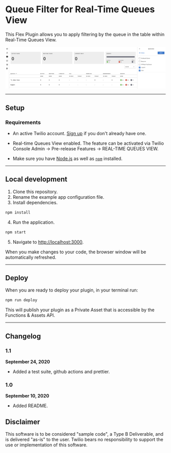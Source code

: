 # Queue Filter for Real-Time Queues View

This Flex Plugin allows you to apply filtering by the queue in the table within Real-Time Queues View.

<p align="center">
    <img src="src/images/rt_queue_view_filter.png?raw=true" width="600" >
</p>

---

## Setup

### Requirements

- An active Twilio account. [Sign up](https://www.twilio.com/try-twilio) if you don't already have one.

- Real-time Queues View enabled. The feature can be activated via Twilio Console Admin -> Pre-release Features -> REAL-TIME QUEUES VIEW.

- Make sure you have [Node.js](https://nodejs.org) as well as [`npm`](https://npmjs.com) installed.

---

## Local development

1. Clone this repository.
2. Rename the example app configuration file.
3. Install dependencies.

```bash
npm install
```

4. Run the application.

```bash
npm start
```

5. Navigate to [http://localhost:3000](http://localhost:3000).

When you make changes to your code, the browser window will be automatically refreshed.

---

## Deploy

When you are ready to deploy your plugin, in your terminal run:

```bash
npm run deploy
```

This will publish your plugin as a Private Asset that is accessible by the Functions & Assets API.

---

## Changelog

### 1.1

**September 24, 2020**

- Added a test suite, github actions and prettier.

### 1.0

**September 10, 2020**

- Added README.


## Disclaimer
This software is to be considered "sample code", a Type B Deliverable, and is delivered "as-is" to the user. Twilio bears no responsibility to support the use or implementation of this software.
